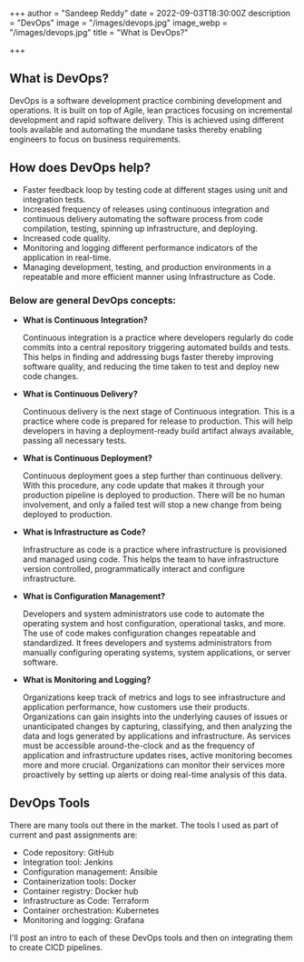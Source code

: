 +++
author = "Sandeep Reddy"
date = 2022-09-03T18:30:00Z
description = "DevOps"
image = "/images/devops.jpg"
image_webp = "/images/devops.jpg"
title = "What is DevOps?"

+++
## **What is DevOps?**

DevOps is a software development practice combining development and operations. It is built on top of Agile, lean practices focusing on incremental development and rapid software delivery. This is achieved using different tools available and automating the mundane tasks thereby enabling engineers to focus on business requirements.

## **How does DevOps help?**

* Faster feedback loop by testing code at different stages using unit and integration tests.
* Increased frequency of releases using continuous integration and continuous delivery automating the software process from code compilation, testing, spinning up infrastructure, and deploying.
* Increased code quality.
* Monitoring and logging different performance indicators of the application in real-time.
* Managing development, testing, and production environments in a repeatable and more efficient manner using Infrastructure as Code.

### **Below are general DevOps concepts:**

* **What is Continuous Integration?**

  Continuous integration is a practice where developers regularly do code commits into a central repository triggering automated builds and tests. This helps in finding and addressing bugs faster thereby improving software quality, and reducing the time taken to test and deploy new code changes.
* **What is Continuous Delivery?**

  Continuous delivery is the next stage of Continuous integration. This is a practice where code is prepared for release to production. This will help developers in having a deployment-ready build artifact always available, passing all necessary tests.
* **What is Continuous Deployment?**

  Continuous deployment goes a step further than continuous delivery. With this procedure, any code update that makes it through your production pipeline is deployed to production. There will be no human involvement, and only a failed test will stop a new change from being deployed to production.
* **What is Infrastructure as Code?**

  Infrastructure as code is a practice where infrastructure is provisioned and managed using code. This helps the team to have infrastructure version controlled, programmatically interact and configure infrastructure.
* **What is Configuration Management?**

  Developers and system administrators use code to automate the operating system and host configuration, operational tasks, and more. The use of code makes configuration changes repeatable and standardized. It frees developers and systems administrators from manually configuring operating systems, system applications, or server software.
* **What is Monitoring and Logging?**

  Organizations keep track of metrics and logs to see infrastructure and application performance, how customers use their products. Organizations can gain insights into the underlying causes of issues or unanticipated changes by capturing, classifying, and then analyzing the data and logs generated by applications and infrastructure. As services must be accessible around-the-clock and as the frequency of application and infrastructure updates rises, active monitoring becomes more and more crucial. Organizations can monitor their services more proactively by setting up alerts or doing real-time analysis of this data.

## **DevOps Tools**

There are many tools out there in the market. The tools I used as part of current and past assignments are:

* Code repository: GitHub
* Integration tool: Jenkins
* Configuration management: Ansible
* Containerization tools: Docker
* Container registry: Docker hub
* Infrastructure as Code: Terraform
* Container orchestration: Kubernetes
* Monitoring and logging: Grafana

I'll post an intro to each of these DevOps tools and then on integrating them to create CICD pipelines.